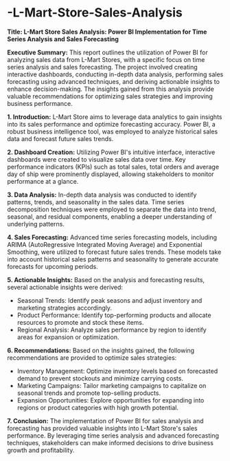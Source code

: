 # -L-Mart-Store-Sales-Analysis

**Title: L-Mart Store Sales Analysis: Power BI Implementation for Time Series Analysis and Sales Forecasting**

**Executive Summary:**
This report outlines the utilization of Power BI for analyzing sales data from L-Mart Stores, with a specific focus on time series analysis and sales forecasting. The project involved creating interactive dashboards, conducting in-depth data analysis, performing sales forecasting using advanced techniques, and deriving actionable insights to enhance decision-making. The insights gained from this analysis provide valuable recommendations for optimizing sales strategies and improving business performance.

**1. Introduction:**
L-Mart Store aims to leverage data analytics to gain insights into its sales performance and optimize forecasting accuracy. Power BI, a robust business intelligence tool, was employed to analyze historical sales data and forecast future sales trends.

**2. Dashboard Creation:**
Utilizing Power BI's intuitive interface, interactive dashboards were created to visualize sales data over time. Key performance indicators (KPIs) such as total sales, total orders and average day of ship were prominently displayed, allowing stakeholders to monitor performance at a glance.

**3. Data Analysis:**
In-depth data analysis was conducted to identify patterns, trends, and seasonality in the sales data. Time series decomposition techniques were employed to separate the data into trend, seasonal, and residual components, enabling a deeper understanding of underlying patterns.

**4. Sales Forecasting:**
Advanced time series forecasting models, including ARIMA (AutoRegressive Integrated Moving Average) and Exponential Smoothing, were utilized to forecast future sales trends. These models take into account historical sales patterns and seasonality to generate accurate forecasts for upcoming periods.

**5. Actionable Insights:**
Based on the analysis and forecasting results, several actionable insights were derived:
- Seasonal Trends: Identify peak seasons and adjust inventory and marketing strategies accordingly.
- Product Performance: Identify top-performing products and allocate resources to promote and stock these items.
- Regional Analysis: Analyze sales performance by region to identify areas for expansion or optimization.

**6. Recommendations:**
Based on the insights gained, the following recommendations are provided to optimize sales strategies:
- Inventory Management: Optimize inventory levels based on forecasted demand to prevent stockouts and minimize carrying costs.
- Marketing Campaigns: Tailor marketing campaigns to capitalize on seasonal trends and promote top-selling products.
- Expansion Opportunities: Explore opportunities for expanding into regions or product categories with high growth potential.

**7. Conclusion:**
The implementation of Power BI for sales analysis and forecasting has provided valuable insights into L-Mart Store's sales performance. By leveraging time series analysis and advanced forecasting techniques, stakeholders can make informed decisions to drive business growth and profitability.

